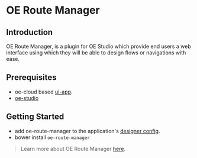 # OE Route Manager

## Introduction

OE Route Manager, is a plugin for OE Studio which provide end users a web interface using which they will be able to design flows or navigations with ease.

## Prerequisites
* oe-cloud based [ui-app](https://github.com/EdgeVerve/oe-ui-app).
* [oe-studio](http://evgit/oecloud.io/oe-studio)

## Getting Started

* add oe-route-manager to the application's [designer config](http://evgit/oecloud.io/oe-studio#configuration-for-designer-in-oe-cloud).
* bower install `oe-route-manager`

> Learn more about OE Route Manager [here]().

